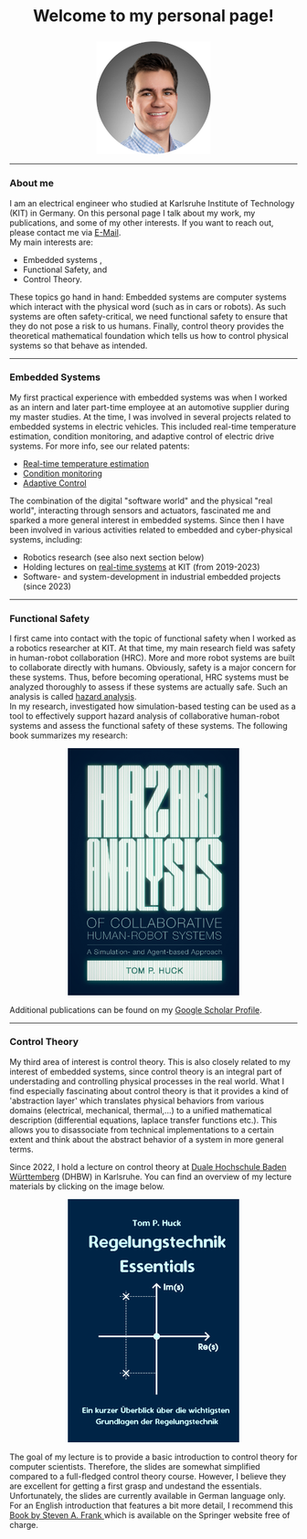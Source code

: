 <h1>
  <p align="center">
    Welcome to my personal page!
  </p>
</h1>

<p align="center">
  <img src="images/resized_image.png" alt="profile" width="200"/>
</p>
<hr/>

### About me
I am an electrical engineer who studied at Karlsruhe Institute of Technology (KIT) in Germany. On this personal page I talk about my work, my publications, and some
of my other interests. If you want to reach out, please contact me via
[E-Mail](mailto:hucktm@gmail.com).<br>
My main interests are:<br>
- Embedded systems ,
- Functional Safety, and
- Control Theory. <br>

These topics go hand in hand: Embedded systems are computer systems which interact with the physical word (such as in cars or robots). As such systems are often safety-critical, we need functional safety to ensure that they do not pose a risk to us humans. Finally, control theory provides the theoretical mathematical foundation which tells us how to control physical systems so that behave as intended.
<hr/>

### Embedded Systems
My first practical experience with embedded systems was when I worked as an intern and later part-time employee at an automotive supplier during my master studies. At the time, I was involved in several projects related to embedded systems in electric vehicles. This included real-time temperature estimation, condition monitoring, and adaptive control of electric drive systems. For more info, see our related patents: 
- [Real-time temperature estimation](https://patents.google.com/patent/US11971314B2/enC)
- [Condition monitoring](https://patents.google.com/patent/US11575340B2/en)
- [Adaptive Control](https://register.dpma.de/DPMAregister/pat/register?AKZ=1020181038313)

The combination of the digital "software world" and the physical "real world", interacting through sensors and actuators, fascinated me and sparked a more general interest in embedded systems. Since then I have been involved in various activities related to embedded and cyber-physical systems, including:
- Robotics research (see also next section below)
- Holding lectures on [real-time systems](https://ipr.iar.kit.edu/lehrangebote_3805.php) at KIT (from 2019-2023)
- Software- and system-development in industrial embedded projects (since 2023)

<hr/>


### Functional Safety
I first came into contact with the topic of functional safety when I worked as a 
robotics researcher at KIT. At that time, my main research field was safety in 
human-robot collaboration (HRC). More and more robot systems are built to collaborate 
directly with humans. Obviously, safety is a major concern for these systems. 
Thus, before becoming operational, HRC systems must be analyzed thoroughly to assess if these
systems are actually safe. Such an analysis is called
[hazard analysis](https://en.wikipedia.org/wiki/Hazard_analysis).<br>
In my research, investigated how simulation-based testing can be used as a tool to effectively
support hazard analysis of collaborative human-robot systems and assess the functional safety 
of these systems. The following book summarizes my research:

<p align="center">
  <a href="https://d-nb.info/1322355398/34">
    <img src="images/bookcover.PNG" alt="drawing" width="300"/>
  </a>
</p>

Additional publications can be found on my [Google Scholar Profile](https://scholar.google.com/citations?user=gdPyPDwAAAAJ&hl=en&oi=ao).

<hr/>

### Control Theory
My third area of interest is control theory. This is also closely related to my interest of embedded systems,
since control theory is an integral part of understading and controlling physical processes in the real world. What I find especially
fascinating about control theory is that it provides a kind of 'abstraction layer' which translates physical behaviors from various domains (electrical, mechanical, thermal,...) to a unified mathematical description (differential equations, laplace transfer functions etc.). This allows you to disassociate from technical implementations to a certain extent and think about the abstract behavior of a system in more general terms.<br>

Since 2022, I hold a lecture on control theory at [Duale Hochschule Baden Württemberg](https://www.karlsruhe.dhbw.de/en/general/about-dhbw-karlsruhe.html) (DHBW) in Karlsruhe.
You can find an overview of my lecture materials by clicking on the image below.

<p align="center">
  <a href="https://github.com/tom-p-huck/regelungstechnik-dhbw-2024">
    <img src="images/Title.png" alt="coverimage_lectureslides" width="300"/>
  </a>
</p>

The goal of my lecture is to provide a basic introduction to control theory for computer scientists. Therefore, the slides are somewhat
simplified compared to a full-fledged control theory course. However, I believe they are excellent for getting a first grasp
and undestand the essentials. Unfortunately, the slides are currently available in German language only. For an English introduction that features a bit more detail, I recommend this [Book by Steven A. Frank ](https://link.springer.com/book/10.1007/978-3-319-91707-8) which is available on the Springer website free of charge.

